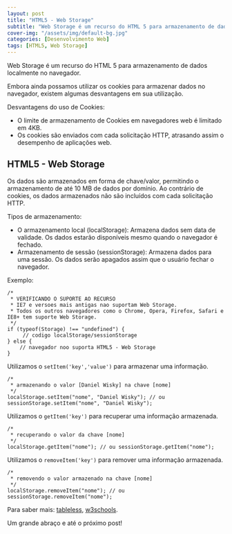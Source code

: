 ```yaml
---
layout: post
title: "HTML5 - Web Storage"
subtitle: "Web Storage é um recurso do HTML 5 para armazenamento de dados localmente no navegador."
cover-img: "/assets/img/default-bg.jpg"
categories: [Desenvolvimento Web]
tags: [HTML5, Web Storage]
---
```


Web Storage é um recurso do HTML 5 para armazenamento de dados localmente no navegador.

Embora ainda possamos utilizar os cookies para armazenar dados no navegador, existem algumas desvantagens em sua utilização.

Desvantagens do uso de Cookies:

- O limite de armazenamento de Cookies em navegadores web é limitado em 4KB.
- Os cookies são enviados com cada solicitação HTTP, atrasando assim o desempenho de aplicações web.

## HTML5 - Web Storage

Os dados são armazenados em forma de chave/valor, permitindo o armazenamento de até 10 MB de dados por domínio. Ao contrário de cookies, os dados armazenados não são incluídos com cada solicitação HTTP.

Tipos de armazenamento:

- O armazenamento local (localStorage): Armazena dados sem data de validade. Os dados estarão disponíveis mesmo quando o navegador é fechado.
- Armazenamento de sessão (sessionStorage): Armazena dados para uma sessão. Os dados serão apagados assim que o usuário fechar o navegador.

Exemplo:

    /*
     * VERIFICANDO O SUPORTE AO RECURSO
     * IE7 e versoes mais antigas nao suportam Web Storage.
     * Todos os outros navegadores como o Chrome, Opera, Firefox, Safari e IE8+ tem suporte Web Storage.
     */
    if (typeof(Storage) !== "undefined") {
    	 // codigo localStorage/sessionStorage
    } else {
    	// navegador noo suporta HTML5 - Web Storage
    }

Utilizamos o `setItem('key','value')` para armazenar uma informação.

    /*
     * armazenando o valor [Daniel Wisky] na chave [nome]
     */
    localStorage.setItem("nome", "Daniel Wisky"); // ou sessionStorage.setItem("nome", "Daniel Wisky");

Utilizamos o `getItem('key')` para recuperar uma informação armazenada.

    /*
     * recuperando o valor da chave [nome]
     */
    localStorage.getItem("nome"); // ou sessionStorage.getItem("nome");

Utilizamos o `removeItem('key')` para remover uma informação armazenada.

    /*
     * removendo o valor armazenado na chave [nome]
     */
    localStorage.removeItem("nome"); // ou sessionStorage.removeItem("nome");

Para saber mais:
<a href="http://tableless.com.br/web-storage-html5/" target="\_blank">tableless</a>,
<a href="http://www.w3schools.com/html/html5_webstorage.asp" target="\_blank">w3schools</a>.

Um grande abraço e até o próximo post!
